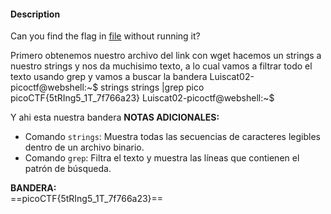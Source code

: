 #### Description

Can you find the flag in [file](https://jupiter.challenges.picoctf.org/static/fae9ac5267cd6e44124e559b901df177/strings) without running it?

Primero obtenemos nuestro archivo del link con wget
hacemos un strings a nuestro strings y nos da muchisimo texto, a lo cual vamos a filtrar todo el texto usando grep y vamos a buscar la bandera
Luiscat02-picoctf@webshell:~$ strings strings |grep pico
picoCTF{5tRIng5_1T_7f766a23}
Luiscat02-picoctf@webshell:~$ 

Y ahi esta nuestra bandera
	**NOTAS ADICIONALES:**

- Comando `strings`: Muestra todas las secuencias de caracteres legibles dentro de un archivo binario.
- Comando `grep`: Filtra el texto y muestra las líneas que contienen el patrón de búsqueda.

**BANDERA:**  
==picoCTF{5tRIng5_1T_7f766a23}==
